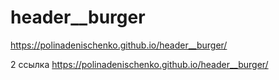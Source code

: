 # header__burger
 https://polinadenischenko.github.io/header__burger/

2 ссылка
https://polinadenischenko.github.io/header__burger/
